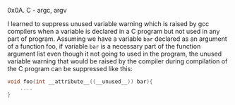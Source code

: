 0x0A. C - argc, argv

I learned to suppress unused variable warning which is raised by gcc compilers
when a variable is declared in a C program but not used in any part of program. Assuming we
have a variable `bar` declared as an argument of a function foo, if
variable `bar` is a necessary part of the function argument list even though
it not going to used in the program, the unused variable warning that would be
raised by the compiler during compilation of the C program can be suppressed
like this:

```C
void foo(int __attribute__((__unused__)) bar){
	....
}
```
